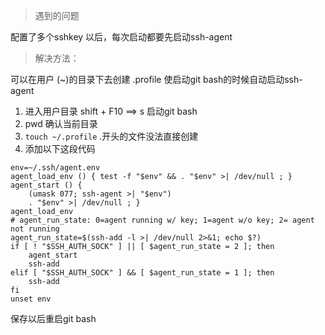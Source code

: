 > 遇到的问题

配置了多个sshkey 以后，每次启动都要先启动ssh-agent

> 解决方法：

可以在用户 (~)的目录下去创建  .profile 使启动git bash的时候自动启动ssh-agent



1. 进入用户目录  shift + F10  ==> s 启动git bash
2. pwd 确认当前目录
3.  `touch ~/.profile`    .开头的文件没法直接创建
4. 添加以下这段代码
```
env=~/.ssh/agent.env
agent_load_env () { test -f "$env" && . "$env" >| /dev/null ; }
agent_start () {
    (umask 077; ssh-agent >| "$env")
    . "$env" >| /dev/null ; }
agent_load_env
# agent_run_state: 0=agent running w/ key; 1=agent w/o key; 2= agent not running
agent_run_state=$(ssh-add -l >| /dev/null 2>&1; echo $?)
if [ ! "$SSH_AUTH_SOCK" ] || [ $agent_run_state = 2 ]; then
    agent_start
    ssh-add
elif [ "$SSH_AUTH_SOCK" ] && [ $agent_run_state = 1 ]; then
    ssh-add
fi
unset env
```

保存以后重启git bash